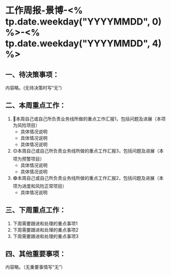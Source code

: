 # 工作周报-景博-<% tp.date.weekday("YYYYMMDD", 0) %>-<% tp.date.weekday("YYYYMMDD", 4) %>

## 一、待决策事项：
内容略。(无待决策时写“无”)

## 二、本周重点工作：
1. 🔴本周自己或自己所负责业务线所做的重点工作汇报1，包括问题及进展（本项为风险项目）
    - 具体情况说明
    - 具体情况说明
    - 具体情况说明  
2. 🟡本周自己或自己所负责业务线所做的重点工作汇报3，包括问题及进展（本项为预警项目）
    - 具体情况说明
    - 具体情况说明
3. 🟢本周自己或自己所负责业务线所做的重点工作汇报2，包括问题及进展（本项为进度和风险正常项目）
    - 具体情况说明



## 三、下周重点工作：
1. 下周需要跟进和处理的重点事项1
2. 下周需要跟进和处理的重点事项2
3. 下周需要跟进和处理的重点事项3


## 四、其他重要事项：
内容略。（无重要事情写“无”）